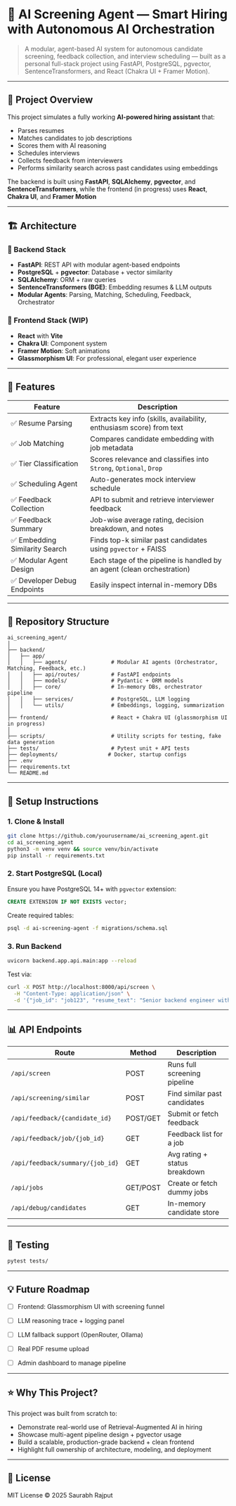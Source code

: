 # 🧠 AI Screening Agent — Smart Hiring with Autonomous AI Orchestration

> A modular, agent-based AI system for autonomous candidate screening, feedback collection, and interview scheduling — built as a personal full-stack project using FastAPI, PostgreSQL, pgvector, SentenceTransformers, and React (Chakra UI + Framer Motion).

---

## 📌 Project Overview

This project simulates a fully working **AI-powered hiring assistant** that:

* Parses resumes
* Matches candidates to job descriptions
* Scores them with AI reasoning
* Schedules interviews
* Collects feedback from interviewers
* Performs similarity search across past candidates using embeddings

The backend is built using **FastAPI**, **SQLAlchemy**, **pgvector**, and **SentenceTransformers**, while the frontend (in progress) uses **React**, **Chakra UI**, and **Framer Motion**

---

## 🏗️ Architecture

### 🔹 Backend Stack

* **FastAPI**: REST API with modular agent-based endpoints
* **PostgreSQL** + **pgvector**: Database + vector similarity
* **SQLAlchemy**: ORM + raw queries
* **SentenceTransformers (BGE)**: Embedding resumes & LLM outputs
* **Modular Agents**: Parsing, Matching, Scheduling, Feedback, Orchestrator

### 🔹 Frontend Stack (WIP)

* **React** with **Vite**
* **Chakra UI**: Component system
* **Framer Motion**: Soft animations
* **Glassmorphism UI**: For professional, elegant user experience

---

## 🚀 Features

| Feature                       | Description                                                             |
| ----------------------------- | ----------------------------------------------------------------------- |
| ✅ Resume Parsing              | Extracts key info (skills, availability, enthusiasm score) from text    |
| ✅ Job Matching                | Compares candidate embedding with job metadata                          |
| ✅ Tier Classification         | Scores relevance and classifies into `Strong`, `Optional`, `Drop`       |
| ✅ Scheduling Agent            | Auto-generates mock interview schedule                                  |
| ✅ Feedback Collection         | API to submit and retrieve interviewer feedback                         |
| ✅ Feedback Summary            | Job-wise average rating, decision breakdown, and notes                  |
| ✅ Embedding Similarity Search | Finds top-k similar past candidates using `pgvector` + FAISS            |
| ✅ Modular Agent Design        | Each stage of the pipeline is handled by an agent (clean orchestration) |
| ✅ Developer Debug Endpoints   | Easily inspect internal in-memory DBs                                   |

---

## 📁 Repository Structure

```
ai_screening_agent/
│
├── backend/
│   ├── app/
│   │   ├── agents/              # Modular AI agents (Orchestrator, Matching, Feedback, etc.)
│   │   ├── api/routes/          # FastAPI endpoints
│   │   ├── models/              # Pydantic + ORM models
│   │   ├── core/                # In-memory DBs, orchestrator pipeline
│   │   ├── services/            # PostgreSQL, LLM logging
│   │   └── utils/               # Embeddings, logging, summarization
│
├── frontend/                    # React + Chakra UI (glassmorphism UI in progress)
│
├── scripts/                     # Utility scripts for testing, fake data generation
├── tests/                       # Pytest unit + API tests
├── deployments/                # Docker, startup configs
├── .env
├── requirements.txt
└── README.md
```

---

## 🔧 Setup Instructions

### 1. Clone & Install

```bash
git clone https://github.com/yourusername/ai_screening_agent.git
cd ai_screening_agent
python3 -m venv venv && source venv/bin/activate
pip install -r requirements.txt
```

### 2. Start PostgreSQL (Local)

Ensure you have PostgreSQL 14+ with `pgvector` extension:

```sql
CREATE EXTENSION IF NOT EXISTS vector;
```

Create required tables:

```bash
psql -d ai-screening-agent -f migrations/schema.sql
```

### 3. Run Backend

```bash
uvicorn backend.app.api.main:app --reload
```

Test via:

```bash
curl -X POST http://localhost:8000/api/screen \
  -H "Content-Type: application/json" \
  -d '{"job_id": "job123", "resume_text": "Senior backend engineer with AWS experience"}'
```

---

## 📊 API Endpoints

| Route                            | Method   | Description                   |
| -------------------------------- | -------- | ----------------------------- |
| `/api/screen`                    | POST     | Runs full screening pipeline  |
| `/api/screening/similar`         | POST     | Find similar past candidates  |
| `/api/feedback/{candidate_id}`   | POST/GET | Submit or fetch feedback      |
| `/api/feedback/job/{job_id}`     | GET      | Feedback list for a job       |
| `/api/feedback/summary/{job_id}` | GET      | Avg rating + status breakdown |
| `/api/jobs`                      | GET/POST | Create or fetch dummy jobs    |
| `/api/debug/candidates`          | GET      | In-memory candidate store     |

---

## 🧪 Testing

```bash
pytest tests/
```

---

## 💡 Future Roadmap

* [ ] Frontend: Glassmorphism UI with screening funnel
* [ ] LLM reasoning trace + logging panel
* [ ] LLM fallback support (OpenRouter, Ollama)
* [ ] Real PDF resume upload
* [ ] Admin dashboard to manage pipeline


---

## ⭐️ Why This Project?

This project was built from scratch to:

* Demonstrate real-world use of Retrieval-Augmented AI in hiring
* Showcase multi-agent pipeline design + pgvector usage
* Build a scalable, production-grade backend + clean frontend
* Highlight full ownership of architecture, modeling, and deployment

---

## 📜 License

MIT License © 2025 Saurabh Rajput
